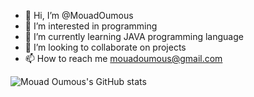 - 👋 Hi, I’m @MouadOumous
- 👀 I’m interested in programming
- 🌱 I’m currently learning JAVA programming language
- 💞️ I’m looking to collaborate on projects 
- 📫 How to reach me mouadoumous@gmail.com

![Mouad Oumous's GitHub stats](https://github-readme-stats.vercel.app/api?username=mouadoumous&show_icons=true&theme=transparent)

